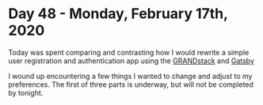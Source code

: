 # Day 48 - Monday, February 17th, 2020

Today was spent comparing and contrasting how I would rewrite a simple user registration and authentication app using the [GRANDstack](https://grandstack.io) and [Gatsby](https://www.gatsbyjs.org)

I wound up encountering a few things I wanted to change and adjust to my preferences. The first of three parts is underway, but will not be completed by tonight.

